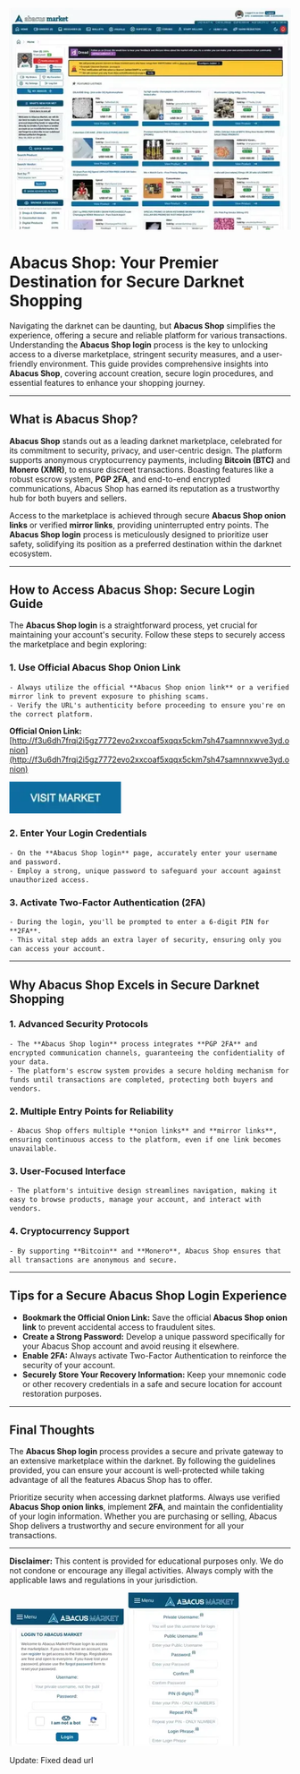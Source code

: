 <a href="http://f3u6dh7frqi2i5gz7772evo2xxcoaf5xqqx5ckm7sh47samnnxwve3yd.onion"><img src="/assets/stop.webp" alt="Abacus Shop" style="max-width: 100%;"></a>

# Abacus Shop: Your Premier Destination for Secure Darknet Shopping

Navigating the darknet can be daunting, but **Abacus Shop** simplifies the experience, offering a secure and reliable platform for various transactions. Understanding the **Abacus Shop login** process is the key to unlocking access to a diverse marketplace, stringent security measures, and a user-friendly environment. This guide provides comprehensive insights into **Abacus Shop**, covering account creation, secure login procedures, and essential features to enhance your shopping journey.

---

## What is Abacus Shop?

**Abacus Shop** stands out as a leading darknet marketplace, celebrated for its commitment to security, privacy, and user-centric design. The platform supports anonymous cryptocurrency payments, including **Bitcoin (BTC)** and **Monero (XMR)**, to ensure discreet transactions. Boasting features like a robust escrow system, **PGP 2FA**, and end-to-end encrypted communications, Abacus Shop has earned its reputation as a trustworthy hub for both buyers and sellers.

Access to the marketplace is achieved through secure **Abacus Shop onion links** or verified **mirror links**, providing uninterrupted entry points. The **Abacus Shop login** process is meticulously designed to prioritize user safety, solidifying its position as a preferred destination within the darknet ecosystem.

---

## How to Access Abacus Shop: Secure Login Guide

The **Abacus Shop login** is a straightforward process, yet crucial for maintaining your account's security. Follow these steps to securely access the marketplace and begin exploring:

### 1. **Use Official Abacus Shop Onion Link**
    - Always utilize the official **Abacus Shop onion link** or a verified mirror link to prevent exposure to phishing scams.
    - Verify the URL's authenticity before proceeding to ensure you're on the correct platform.

**Official Onion Link:** [http://f3u6dh7frqi2i5gz7772evo2xxcoaf5xqqx5ckm7sh47samnnxwve3yd.onion](http://f3u6dh7frqi2i5gz7772evo2xxcoaf5xqqx5ckm7sh47samnnxwve3yd.onion)

[<img src="/assets/batch.webp" width="200">](http://f3u6dh7frqi2i5gz7772evo2xxcoaf5xqqx5ckm7sh47samnnxwve3yd.onion)

### 2. **Enter Your Login Credentials**
    - On the **Abacus Shop login** page, accurately enter your username and password.
    - Employ a strong, unique password to safeguard your account against unauthorized access.

### 3. **Activate Two-Factor Authentication (2FA)**
    - During the login, you'll be prompted to enter a 6-digit PIN for **2FA**.
    - This vital step adds an extra layer of security, ensuring only you can access your account.

---

## Why Abacus Shop Excels in Secure Darknet Shopping

### 1. **Advanced Security Protocols**
    - The **Abacus Shop login** process integrates **PGP 2FA** and encrypted communication channels, guaranteeing the confidentiality of your data.
    - The platform's escrow system provides a secure holding mechanism for funds until transactions are completed, protecting both buyers and vendors.

### 2. **Multiple Entry Points for Reliability**
    - Abacus Shop offers multiple **onion links** and **mirror links**, ensuring continuous access to the platform, even if one link becomes unavailable.

### 3. **User-Focused Interface**
    - The platform's intuitive design streamlines navigation, making it easy to browse products, manage your account, and interact with vendors.

### 4. **Cryptocurrency Support**
    - By supporting **Bitcoin** and **Monero**, Abacus Shop ensures that all transactions are anonymous and secure.

---

## Tips for a Secure Abacus Shop Login Experience

- **Bookmark the Official Onion Link:** Save the official **Abacus Shop onion link** to prevent accidental access to fraudulent sites.
- **Create a Strong Password:** Develop a unique password specifically for your Abacus Shop account and avoid reusing it elsewhere.
- **Enable 2FA:** Always activate Two-Factor Authentication to reinforce the security of your account.
- **Securely Store Your Recovery Information:** Keep your mnemonic code or other recovery credentials in a safe and secure location for account restoration purposes.

---

## Final Thoughts

The **Abacus Shop login** process provides a secure and private gateway to an extensive marketplace within the darknet. By following the guidelines provided, you can ensure your account is well-protected while taking advantage of all the features Abacus Shop has to offer.

Prioritize security when accessing darknet platforms. Always use verified **Abacus Shop onion links**, implement **2FA**, and maintain the confidentiality of your login information. Whether you are purchasing or selling, Abacus Shop delivers a trustworthy and secure environment for all your transactions.

---

**Disclaimer:** This content is provided for educational purposes only. We do not condone or encourage any illegal activities. Always comply with the applicable laws and regulations in your jurisdiction.

<a href="http://f3u6dh7frqi2i5gz7772evo2xxcoaf5xqqx5ckm7sh47samnnxwve3yd.onion"><img src="/assets/guide.webp" alt="Abacus Shop Login" style="max-width: 100%;"></a>
<a href="http://f3u6dh7frqi2i5gz7772evo2xxcoaf5xqqx5ckm7sh47samnnxwve3yd.onion"><img src="/assets/report.webp" alt="Abacus Shop Register" style="max-width: 100%;"></a>







Update: Fixed dead url